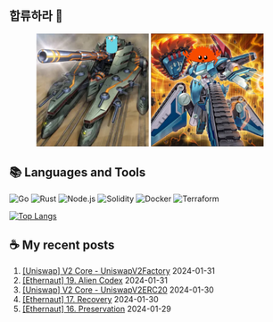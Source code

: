 ## 합류하라 🤝

<div align="center">
    <img src="https://github.com/piatoss3612/piatoss3612/blob/main/assets/go.png" alt="합류하라-go" width="40%" height="auto">
    <img src="https://github.com/piatoss3612/piatoss3612/blob/main/assets/rust.png" alt="합류하라-rust" width="40%" height="auto">
</div>

## 📚 Languages and Tools

![Go](https://img.shields.io/badge/Go-00ADD8?style=for-the-badge&logo=go&logoColor=white)
![Rust](https://img.shields.io/badge/Rust-000000?style=for-the-badge&logo=rust&logoColor=white)
![Node.js](https://img.shields.io/badge/Node.js-43853D?style=for-the-badge&logo=node.js&logoColor=white)
![Solidity](https://img.shields.io/badge/solidity-363636?style=for-the-badge&logo=solidity&logoColor=white)
![Docker](https://img.shields.io/badge/docker-%230db7ed.svg?style=for-the-badge&logo=docker&logoColor=white)
![Terraform](https://img.shields.io/badge/terraform-%235835CC.svg?style=for-the-badge&logo=terraform&logoColor=white)

[![Top Langs](https://github-readme-stats.vercel.app/api/top-langs/?username=piatoss3612&layout=compact)](https://github.com/piatoss3612/github-readme-stats)

## ☕ My recent posts

1. [[Uniswap] V2 Core - UniswapV2Factory](https://piatoss3612.tistory.com/119) 2024-01-31
2. [[Ethernaut] 19. Alien Codex](https://piatoss3612.tistory.com/115) 2024-01-31
3. [[Uniswap] V2 Core - UniswapV2ERC20](https://piatoss3612.tistory.com/118) 2024-01-30
4. [[Ethernaut] 17. Recovery](https://piatoss3612.tistory.com/114) 2024-01-30
5. [[Ethernaut] 16. Preservation](https://piatoss3612.tistory.com/113) 2024-01-29